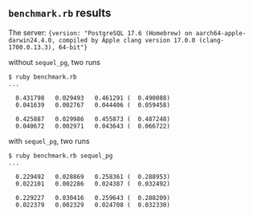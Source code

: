 ## `benchmark.rb` results

The server: `{version: "PostgreSQL 17.6 (Homebrew) on aarch64-apple-darwin24.4.0, compiled by Apple clang version 17.0.0 (clang-1700.0.13.3), 64-bit"}`

without `sequel_pg`, two runs

```
$ ruby benchmark.rb
...

  0.431798   0.029493   0.461291 (  0.490088)
  0.041639   0.002767   0.044406 (  0.059458)

  0.425887   0.029986   0.455873 (  0.487248)
  0.040672   0.002971   0.043643 (  0.066722)
```

with `sequel_pg`, two runs

```
$ ruby benchmark.rb sequel_pg
...

  0.229492   0.028869   0.258361 (  0.288953)
  0.022101   0.002286   0.024387 (  0.032492)

  0.229227   0.030416   0.259643 (  0.288209)
  0.022379   0.002329   0.024708 (  0.032330)
```

